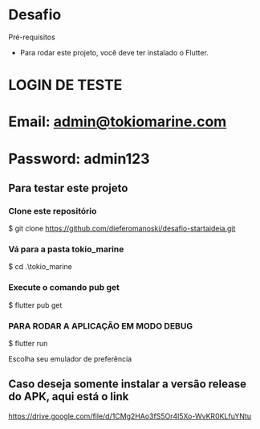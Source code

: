 # Desafio

Pré-requisitos
 - Para rodar este projeto, você deve ter instalado o Flutter.

# LOGIN DE TESTE
# Email: admin@tokiomarine.com
# Password: admin123

 ## Para testar este projeto
 ### Clone este repositório
 $ git clone https://github.com/dieferomanoski/desafio-startaideia.git

 ### Vá para a pasta tokio_marine
 $ cd .\tokio_marine

 ### Execute o comando pub get
 $ flutter pub get

 ### PARA RODAR A APLICAÇÃO EM MODO DEBUG

 $ flutter run

 Escolha seu emulador de preferência

## Caso deseja somente instalar a versão release do APK, aqui está o link
https://drive.google.com/file/d/1CMg2HAo3fS5Or4l5Xo-WvKR0KLfuYNtu
